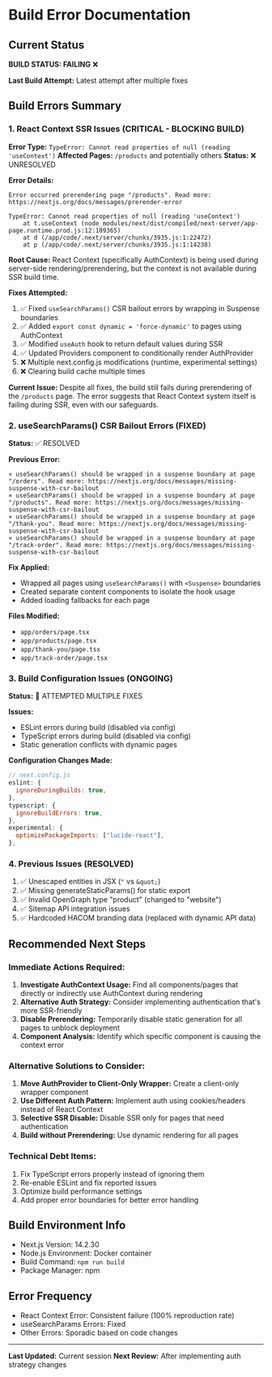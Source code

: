 # Build Error Documentation

## Current Status
**BUILD STATUS: FAILING** ❌

**Last Build Attempt:** Latest attempt after multiple fixes

## Build Errors Summary

### 1. React Context SSR Issues (CRITICAL - BLOCKING BUILD)
**Error Type:** `TypeError: Cannot read properties of null (reading 'useContext')`
**Affected Pages:** `/products` and potentially others
**Status:** ❌ UNRESOLVED

**Error Details:**
```
Error occurred prerendering page "/products". Read more: https://nextjs.org/docs/messages/prerender-error

TypeError: Cannot read properties of null (reading 'useContext')
    at t.useContext (node_modules/next/dist/compiled/next-server/app-page.runtime.prod.js:12:109365)
    at d (/app/code/.next/server/chunks/3935.js:1:22472)
    at p (/app/code/.next/server/chunks/3935.js:1:14238)
```

**Root Cause:** 
React Context (specifically AuthContext) is being used during server-side rendering/prerendering, but the context is not available during SSR build time.

**Fixes Attempted:**
1. ✅ Fixed `useSearchParams()` CSR bailout errors by wrapping in Suspense boundaries
2. ✅ Added `export const dynamic = 'force-dynamic'` to pages using AuthContext
3. ✅ Modified `useAuth` hook to return default values during SSR
4. ✅ Updated Providers component to conditionally render AuthProvider
5. ❌ Multiple next.config.js modifications (runtime, experimental settings)
6. ❌ Clearing build cache multiple times

**Current Issue:**
Despite all fixes, the build still fails during prerendering of the `/products` page. The error suggests that React Context system itself is failing during SSR, even with our safeguards.

### 2. useSearchParams() CSR Bailout Errors (FIXED)
**Status:** ✅ RESOLVED

**Previous Error:**
```
⨯ useSearchParams() should be wrapped in a suspense boundary at page "/orders". Read more: https://nextjs.org/docs/messages/missing-suspense-with-csr-bailout
⨯ useSearchParams() should be wrapped in a suspense boundary at page "/products". Read more: https://nextjs.org/docs/messages/missing-suspense-with-csr-bailout
⨯ useSearchParams() should be wrapped in a suspense boundary at page "/thank-you". Read more: https://nextjs.org/docs/messages/missing-suspense-with-csr-bailout
⨯ useSearchParams() should be wrapped in a suspense boundary at page "/track-order". Read more: https://nextjs.org/docs/messages/missing-suspense-with-csr-bailout
```

**Fix Applied:**
- Wrapped all pages using `useSearchParams()` with `<Suspense>` boundaries
- Created separate content components to isolate the hook usage
- Added loading fallbacks for each page

**Files Modified:**
- `app/orders/page.tsx`
- `app/products/page.tsx` 
- `app/thank-you/page.tsx`
- `app/track-order/page.tsx`

### 3. Build Configuration Issues (ONGOING)
**Status:** 🔄 ATTEMPTED MULTIPLE FIXES

**Issues:**
- ESLint errors during build (disabled via config)
- TypeScript errors during build (disabled via config)
- Static generation conflicts with dynamic pages

**Configuration Changes Made:**
```javascript
// next.config.js
eslint: {
  ignoreDuringBuilds: true,
},
typescript: {
  ignoreBuildErrors: true,
},
experimental: {
  optimizePackageImports: ["lucide-react"],
},
```

### 4. Previous Issues (RESOLVED)
1. ✅ Unescaped entities in JSX (`"` vs `&quot;`)
2. ✅ Missing generateStaticParams() for static export
3. ✅ Invalid OpenGraph type "product" (changed to "website")
4. ✅ Sitemap API integration issues
5. ✅ Hardcoded HACOM branding data (replaced with dynamic API data)

## Recommended Next Steps

### Immediate Actions Required:
1. **Investigate AuthContext Usage:** Find all components/pages that directly or indirectly use AuthContext during rendering
2. **Alternative Auth Strategy:** Consider implementing authentication that's more SSR-friendly
3. **Disable Prerendering:** Temporarily disable static generation for all pages to unblock deployment
4. **Component Analysis:** Identify which specific component is causing the context error

### Alternative Solutions to Consider:
1. **Move AuthProvider to Client-Only Wrapper:** Create a client-only wrapper component
2. **Use Different Auth Pattern:** Implement auth using cookies/headers instead of React Context
3. **Selective SSR Disable:** Disable SSR only for pages that need authentication
4. **Build without Prerendering:** Use dynamic rendering for all pages

### Technical Debt Items:
1. Fix TypeScript errors properly instead of ignoring them
2. Re-enable ESLint and fix reported issues
3. Optimize build performance settings
4. Add proper error boundaries for better error handling

## Build Environment Info
- Next.js Version: 14.2.30
- Node.js Environment: Docker container
- Build Command: `npm run build`
- Package Manager: npm

## Error Frequency
- React Context Error: Consistent failure (100% reproduction rate)
- useSearchParams Errors: Fixed
- Other Errors: Sporadic based on code changes

---
**Last Updated:** Current session
**Next Review:** After implementing auth strategy changes
